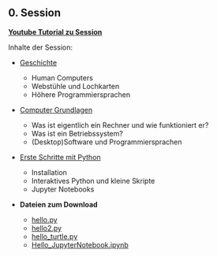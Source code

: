 ## 0. Session

[**Youtube Tutorial zu Session**](https://youtu.be/lrL5yVR3ZdA)

Inhalte der Session:

* [Geschichte](./geschichte)
  * Human Computers
  * Webstühle und Lochkarten
  * Höhere Programmiersprachen

* [Computer Grundlagen](./rechner)
  * Was ist eigentlich ein Rechner und wie funktioniert er?
  * Was ist ein Betriebssystem?
  * (Desktop)Software und Programmiersprachen

* [Erste Schritte mit Python](./python_installation)
  * Installation
  * Interaktives Python und kleine Skripte
  * Jupyter Notebooks

* **Dateien zum Download**
 	 * [hello.py](./crashkurs/hello.py)
 	 * [hello2.py](./crashkurs/hello2.py)
 	 * [hello_turtle.py](./crashkurs/hello_turtle.py)
  * [Hello_JupyterNotebook.ipynb](./crashkurs/Hello_JupyterNotebook.ipynb)
